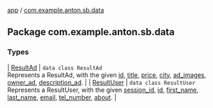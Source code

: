 [app](../index.md) / [com.example.anton.sb.data](./index.md)

## Package com.example.anton.sb.data

### Types

| [ResultAd](-result-ad/index.md) | `data class ResultAd`<br>Represents a ResultAd, with the given [id](-result-ad/id.md), [title](-result-ad/title.md), [price](-result-ad/price.md), [city](-result-ad/city.md), [ad_images](-result-ad/ad_images.md), [owner_ad](-result-ad/owner_ad.md), [description_ad](-result-ad/description_ad.md). |
| [ResultUser](-result-user/index.md) | `data class ResultUser`<br>Represents a ResultUser, with the given [session_id](-result-user/session_id.md), [id](-result-user/id.md), [first_name](-result-user/first_name.md), [last_name](-result-user/last_name.md), [email](-result-user/email.md), [tel_number](-result-user/tel_number.md), [about](-result-user/about.md). |


